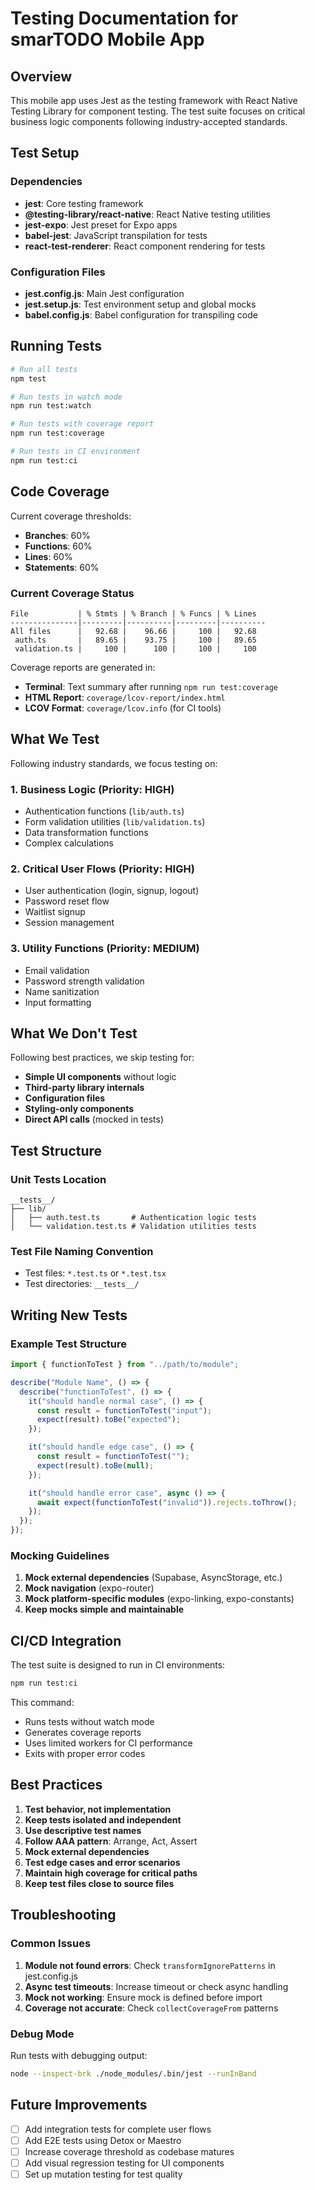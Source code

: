 # Testing Documentation for smarTODO Mobile App

## Overview

This mobile app uses Jest as the testing framework with React Native Testing Library for component testing. The test suite focuses on critical business logic components following industry-accepted standards.

## Test Setup

### Dependencies

- **jest**: Core testing framework
- **@testing-library/react-native**: React Native testing utilities
- **jest-expo**: Jest preset for Expo apps
- **babel-jest**: JavaScript transpilation for tests
- **react-test-renderer**: React component rendering for tests

### Configuration Files

- **jest.config.js**: Main Jest configuration
- **jest.setup.js**: Test environment setup and global mocks
- **babel.config.js**: Babel configuration for transpiling code

## Running Tests

```bash
# Run all tests
npm test

# Run tests in watch mode
npm run test:watch

# Run tests with coverage report
npm run test:coverage

# Run tests in CI environment
npm run test:ci
```

## Code Coverage

Current coverage thresholds:

- **Branches**: 60%
- **Functions**: 60%
- **Lines**: 60%
- **Statements**: 60%

### Current Coverage Status

```
File           | % Stmts | % Branch | % Funcs | % Lines
---------------|---------|----------|---------|----------
All files      |   92.68 |    96.66 |     100 |   92.68
 auth.ts       |   89.65 |    93.75 |     100 |   89.65
 validation.ts |     100 |      100 |     100 |     100
```

Coverage reports are generated in:

- **Terminal**: Text summary after running `npm run test:coverage`
- **HTML Report**: `coverage/lcov-report/index.html`
- **LCOV Format**: `coverage/lcov.info` (for CI tools)

## What We Test

Following industry standards, we focus testing on:

### 1. **Business Logic** (Priority: HIGH)

- Authentication functions (`lib/auth.ts`)
- Form validation utilities (`lib/validation.ts`)
- Data transformation functions
- Complex calculations

### 2. **Critical User Flows** (Priority: HIGH)

- User authentication (login, signup, logout)
- Password reset flow
- Waitlist signup
- Session management

### 3. **Utility Functions** (Priority: MEDIUM)

- Email validation
- Password strength validation
- Name sanitization
- Input formatting

## What We Don't Test

Following best practices, we skip testing for:

- **Simple UI components** without logic
- **Third-party library internals**
- **Configuration files**
- **Styling-only components**
- **Direct API calls** (mocked in tests)

## Test Structure

### Unit Tests Location

```
__tests__/
├── lib/
│   ├── auth.test.ts       # Authentication logic tests
│   └── validation.test.ts # Validation utilities tests
```

### Test File Naming Convention

- Test files: `*.test.ts` or `*.test.tsx`
- Test directories: `__tests__/`

## Writing New Tests

### Example Test Structure

```typescript
import { functionToTest } from "../path/to/module";

describe("Module Name", () => {
  describe("functionToTest", () => {
    it("should handle normal case", () => {
      const result = functionToTest("input");
      expect(result).toBe("expected");
    });

    it("should handle edge case", () => {
      const result = functionToTest("");
      expect(result).toBe(null);
    });

    it("should handle error case", async () => {
      await expect(functionToTest("invalid")).rejects.toThrow();
    });
  });
});
```

### Mocking Guidelines

1. **Mock external dependencies** (Supabase, AsyncStorage, etc.)
2. **Mock navigation** (expo-router)
3. **Mock platform-specific modules** (expo-linking, expo-constants)
4. **Keep mocks simple and maintainable**

## CI/CD Integration

The test suite is designed to run in CI environments:

```bash
npm run test:ci
```

This command:

- Runs tests without watch mode
- Generates coverage reports
- Uses limited workers for CI performance
- Exits with proper error codes

## Best Practices

1. **Test behavior, not implementation**
2. **Keep tests isolated and independent**
3. **Use descriptive test names**
4. **Follow AAA pattern**: Arrange, Act, Assert
5. **Mock external dependencies**
6. **Test edge cases and error scenarios**
7. **Maintain high coverage for critical paths**
8. **Keep test files close to source files**

## Troubleshooting

### Common Issues

1. **Module not found errors**: Check `transformIgnorePatterns` in jest.config.js
2. **Async test timeouts**: Increase timeout or check async handling
3. **Mock not working**: Ensure mock is defined before import
4. **Coverage not accurate**: Check `collectCoverageFrom` patterns

### Debug Mode

Run tests with debugging output:

```bash
node --inspect-brk ./node_modules/.bin/jest --runInBand
```

## Future Improvements

- [ ] Add integration tests for complete user flows
- [ ] Add E2E tests using Detox or Maestro
- [ ] Increase coverage threshold as codebase matures
- [ ] Add visual regression testing for UI components
- [ ] Set up mutation testing for test quality
